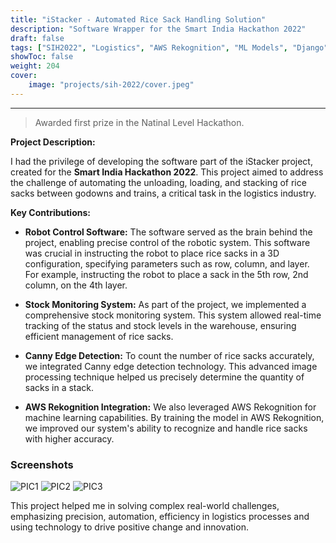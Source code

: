 ```yaml
---
title: "iStacker - Automated Rice Sack Handling Solution"
description: "Software Wrapper for the Smart India Hackathon 2022"
draft: false
tags: ["SIH2022", "Logistics", "AWS Rekognition", "ML Models", "Django", "CRM", "Hackathon"]
showToc: false
weight: 204
cover:
    image: "projects/sih-2022/cover.jpeg"
--- 
```

---
> Awarded first prize in the Natinal Level Hackathon.

**Project Description:**

I had the privilege of developing the software part of the iStacker project, created for the **Smart India Hackathon 2022**. This project aimed to address the challenge of automating the unloading, loading, and stacking of rice sacks between godowns and trains, a critical task in the logistics industry.

**Key Contributions:**

- **Robot Control Software:** The software served as the brain behind the project, enabling precise control of the robotic system. This software was crucial in instructing the robot to place rice sacks in a 3D configuration, specifying parameters such as row, column, and layer. For example, instructing the robot to place a sack in the 5th row, 2nd column, on the 4th layer.

- **Stock Monitoring System:** As part of the project, we implemented a comprehensive stock monitoring system. This system allowed real-time tracking of the status and stock levels in the warehouse, ensuring efficient management of rice sacks.

- **Canny Edge Detection:** To count the number of rice sacks accurately, we integrated Canny edge detection technology. This advanced image processing technique helped us precisely determine the quantity of sacks in a stack.

- **AWS Rekognition Integration:** We also leveraged AWS Rekognition for machine learning capabilities. By training the model in AWS Rekognition, we improved our system's ability to recognize and handle rice sacks with higher accuracy.

### Screenshots
![PIC1](/projects/sih-2022/pic2.jpeg#center)
![PIC2](/projects/sih-2022/pic1.jpeg#center)
![PIC3](/projects/sih-2022/cover.jpeg#center)


This project helped me in solving complex real-world challenges, emphasizing precision, automation, efficiency in logistics processes  and  using technology to drive positive change and innovation.
